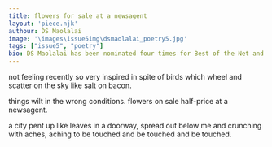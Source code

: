 ```yaml
---
title: flowers for sale at a newsagent
layout: 'piece.njk'
authour: DS Maolalai
image: '\images\issue5img\dsmaolalai_poetry5.jpg'
tags: ["issue5", "poetry"]
bio: DS Maolalai has been nominated four times for Best of the Net and three times for the Pushcart Prize. His poetry has been released in two collections, "Love is Breaking Plates in the Garden" (Encircle Press, 2016) and "Sad Havoc Among the Birds" (Turas Press, 2019).
---
```

not feeling recently
so very inspired
in spite of birds
which wheel and scatter
on the sky
like salt on bacon.

things wilt
in the wrong
conditions. flowers
on sale
half-price at a newsagent.

a city pent up
like leaves in a doorway,
spread out below me
and crunching with aches,
aching to be touched
and be touched
and be touched.
